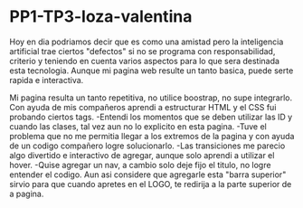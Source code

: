 # PP1-TP3-loza-valentina
Hoy en dia podriamos decir que es como una amistad pero la inteligencia artificial trae ciertos "defectos" si no se programa con responsabilidad, criterio y teniendo en cuenta varios aspectos para lo que sera destinada esta tecnologia.
Aunque mi pagina web resulte un tanto basica, puede serte rapida e interactiva.

Mi pagina resulta un tanto repetitiva, no utilice boostrap, no supe integrarlo. Con ayuda de mis compañeros aprendi a estructurar HTML y el CSS fui probando ciertos tags.
-Entendi los momentos que se deben utilizar las ID y cuando las clases, tal vez aun no lo explicito en esta pagina.
-Tuve el problema que no me permitia llegar a los extremos de la pagina y con ayuda de un codigo compañero logre solucionarlo.
-Las transiciones me parecio algo divertido e interactivo de agregar, aunque solo aprendi a utilizar el hover.
-Quise agregar un nav, a cambio solo deje fijo el titulo, no logre entender el codigo. Aun asi considere que agregarle esta "barra superior" sirvio para que cuando apretes en el LOGO, te redirija a la parte superior de a pagina.
